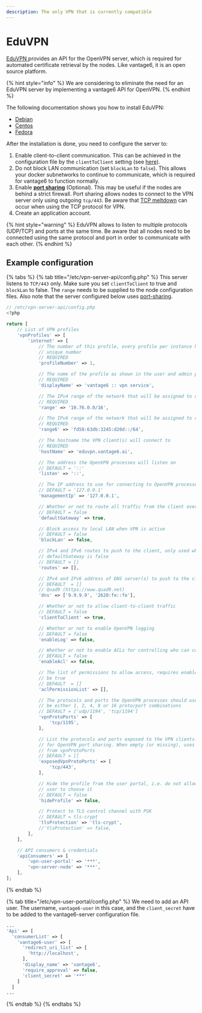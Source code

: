```yaml
---
description: The only VPN that is currently compatible
---
```


# EduVPN

[EduVPN ](https://www.eduvpn.org)provides an API for the OpenVPN server, which is required for automated certificate retrieval by the nodes. Like vantage6, it is an open source platform.&#x20;

{% hint style="info" %}
We are considering to eliminate the need for an EduVPN server by implementing a vantage6 API for OpenVPN.
{% endhint %}

The following documentation shows you how to install EduVPN:

* [Debian](https://github.com/eduvpn/documentation/blob/v2/DEPLOY\_DEBIAN.md)
* [Centos](https://github.com/eduvpn/documentation/blob/v2/DEPLOY\_CENTOS.md)
* [Fedora](https://github.com/eduvpn/documentation/blob/v2/DEPLOY\_FEDORA.md)

After the installation is done, you need to configure the server to:

1. Enable client-to-client communication. This can be achieved in the configuration file by the `clientToClient` setting (see [here](https://github.com/eduvpn/documentation/blob/v2/PROFILE\_CONFIG.md)).
2. Do not block LAN communication (set `blockLan` to `false`). This allows your docker subnetworks to continue to communicate, which is required for vantage6 to function normally.
3. Enable [**port sharing**](https://github.com/eduvpn/documentation/blob/v2/PORT\_SHARING.md) (Optional). This may be useful if the nodes are behind a strict firewall. Port sharing allows nodes to connect to the VPN server only using outgoing `tcp/443`. Be aware that [TCP meltdown](https://openvpn.net/faq/what-is-tcp-meltdown/) can occur when using the TCP protocol for VPN.
4. Create an application account.

{% hint style="warning" %}
EduVPN allows to listen to multiple protocols (UDP/TCP) and ports at the same time. Be aware that all nodes need to be connected using the same protocol and port in order to communicate with each other.&#x20;
{% endhint %}

## Example configuration

{% tabs %}
{% tab title="/etc/vpn-server-api/config.php" %}
This server listens to `TCP/443` only. Make sure you set `clientToClient` to true and `blockLan` to false. The `range` needs to be supplied to the node configuration files. Also note that the server configured below uses [port-sharing](https://github.com/eduvpn/documentation/blob/v2/PORT\_SHARING.md).

```php
// /etc/vpn-server-api/config.php
<?php

return [
    // List of VPN profiles
    'vpnProfiles' => [
        'internet' => [
            // The number of this profile, every profile per instance has a
            // unique number
            // REQUIRED
            'profileNumber' => 1,

            // The name of the profile as shown in the user and admin portals
            // REQUIRED
            'displayName' => 'vantage6 :: vpn service',

            // The IPv4 range of the network that will be assigned to clients
            // REQUIRED
            'range' => '10.76.0.0/16',

            // The IPv6 range of the network that will be assigned to clients
            // REQUIRED
            'range6' => 'fd58:63db:3245:d20d::/64',

            // The hostname the VPN client(s) will connect to
            // REQUIRED
            'hostName' => 'eduvpn.vantage6.ai',

            // The address the OpenVPN processes will listen on
            // DEFAULT = '::'
            'listen' => '::',

            // The IP address to use for connecting to OpenVPN processes
            // DEFAULT = '127.0.0.1'
            'managementIp' => '127.0.0.1',

            // Whether or not to route all traffic from the client over the VPN
            // DEFAULT = false
            'defaultGateway' => true,

            // Block access to local LAN when VPN is active
            // DEFAULT = false
            'blockLan' => false,

            // IPv4 and IPv6 routes to push to the client, only used when
            // defaultGateway is false
            // DEFAULT = []
            'routes' => [],

            // IPv4 and IPv6 address of DNS server(s) to push to the client
            // DEFAULT  = []
            // Quad9 (https://www.quad9.net)
            'dns' => ['9.9.9.9', '2620:fe::fe'],

            // Whether or not to allow client-to-client traffic
            // DEFAULT = false
            'clientToClient' => true,

            // Whether or not to enable OpenVPN logging
            // DEFAULT = false
            'enableLog' => false,

            // Whether or not to enable ACLs for controlling who can connect
            // DEFAULT = false
            'enableAcl' => false,

            // The list of permissions to allow access, requires enableAcl to
            // be true
            // DEFAULT  = []
            'aclPermissionList' => [],

            // The protocols and ports the OpenVPN processes should use, MUST
            // be either 1, 2, 4, 8 or 16 proto/port combinations
            // DEFAULT = ['udp/1194', 'tcp/1194']
            'vpnProtoPorts' => [
                'tcp/1195',
            ],

            // List the protocols and ports exposed to the VPN clients. Useful
            // for OpenVPN port sharing. When empty (or missing), uses list
            // from vpnProtoPorts
            // DEFAULT = []
            'exposedVpnProtoPorts' => [
                'tcp/443',
            ],

            // Hide the profile from the user portal, i.e. do not allow the
            // user to choose it
            // DEFAULT = false
            'hideProfile' => false,

            // Protect to TLS control channel with PSK
            // DEFAULT = tls-crypt
            'tlsProtection' => 'tls-crypt',
            //'tlsProtection' => false,
        ],
    ],

    // API consumers & credentials
    'apiConsumers' => [
        'vpn-user-portal' => '***',
        'vpn-server-node' => '***',
    ],
];
```
{% endtab %}

{% tab title="/etc/vpn-user-portal/config.php" %}
We need to add an API user. The username, `vantage6-user` in this case, and the `client_secret` have to be added to the vantage6-server configuration file.

```php
...
'Api' => [
  'consumerList' => [
    'vantage6-user' => [
      'redirect_uri_list' => [
        'http://localhost',
      ],
      'display_name' => 'vantage6',
      'require_approval' => false,
      'client_secret' => '***'
    ]
  ]
...
```
{% endtab %}
{% endtabs %}
